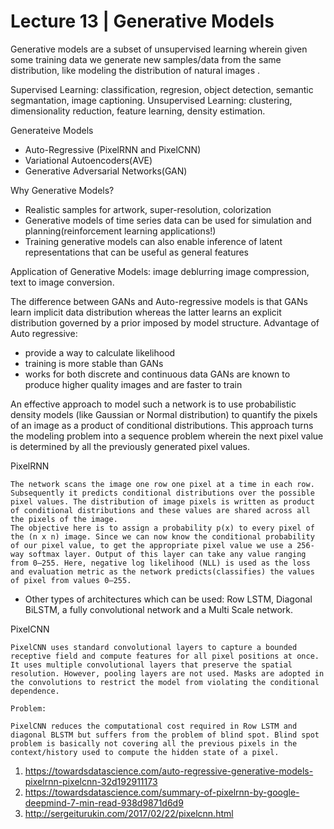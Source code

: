 # Lecture 13 | Generative Models

Generative models are a subset of unsupervised learning wherein given some training data we generate new samples/data from the same distribution, like modeling the distribution of natural images .

Supervised Learning: classification, regresion, object detection, semantic segmantation, image captioning. Unsupervised Learning: clustering, dimensionality reduction, feature learning, density estimation.

Generateive Models
- Auto-Regressive (PixelRNN and PixelCNN)
- Variational Autoencoders(AVE)
- Generative Adversarial Networks(GAN)

Why Generative Models?
- Realistic samples for artwork, super-resolution, colorization
- Generative models of time series data can be used for simulation and planning(reinforcement learning applications!)
- Training generative models can also enable inference of latent representations that can be useful as general features

Application of Generative Models: image deblurring image compression, text to image conversion. 

The difference between GANs and Auto-regressive models is that GANs learn implicit data distribution whereas the latter learns an explicit distribution governed by a prior imposed by model structure. 
Advantage of Auto regressive:
- provide a way to calculate likelihood
- training is more stable than GANs
- works for both discrete and continuous data
GANs are known to produce higher quality images and are faster to train


An effective approach to model such a network is to use probabilistic density models (like Gaussian or Normal distribution) to quantify the pixels of an image as a product of conditional distributions. 
This approach turns the modeling problem into a sequence problem wherein the next pixel value is determined by all the previously generated pixel values.

PixelRNN 

    The network scans the image one row one pixel at a time in each row. Subsequently it predicts conditional distributions over the possible pixel values. The distribution of image pixels is written as product of conditional distributions and these values are shared across all the pixels of the image.
    The objective here is to assign a probability p(x) to every pixel of the (n x n) image. Since we can now know the conditional probability of our pixel value, to get the appropriate pixel value we use a 256-way softmax layer. Output of this layer can take any value ranging from 0–255. Here, negative log likelihood (NLL) is used as the loss and evaluation metric as the network predicts(classifies) the values of pixel from values 0–255.

- Other types of architectures which can be used: Row LSTM, Diagonal BiLSTM, a fully convolutional network and a Multi Scale network.

PixelCNN
   
    PixelCNN uses standard convolutional layers to capture a bounded receptive field and compute features for all pixel positions at once. It uses multiple convolutional layers that preserve the spatial resolution. However, pooling layers are not used. Masks are adopted in the convolutions to restrict the model from violating the conditional dependence.

    Problem: 
   
    PixelCNN reduces the computational cost required in Row LSTM and diagonal BLSTM but suffers from the problem of blind spot. Blind spot problem is basically not covering all the previous pixels in the context/history used to compute the hidden state of a pixel. 


1. https://towardsdatascience.com/auto-regressive-generative-models-pixelrnn-pixelcnn-32d192911173
2. https://towardsdatascience.com/summary-of-pixelrnn-by-google-deepmind-7-min-read-938d9871d6d9
3. http://sergeiturukin.com/2017/02/22/pixelcnn.html